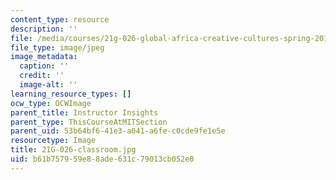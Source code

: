 ```yaml
---
content_type: resource
description: ''
file: /media/courses/21g-026-global-africa-creative-cultures-spring-2018/b61b757959e88ade631c79013cb052e0_21G-026-classroom.jpg
file_type: image/jpeg
image_metadata:
  caption: ''
  credit: ''
  image-alt: ''
learning_resource_types: []
ocw_type: OCWImage
parent_title: Instructor Insights
parent_type: ThisCourseAtMITSection
parent_uid: 53b64bf6-41e3-a041-a6fe-c0cde9fe1e5e
resourcetype: Image
title: 21G-026-classroom.jpg
uid: b61b7579-59e8-8ade-631c-79013cb052e0
---
```

